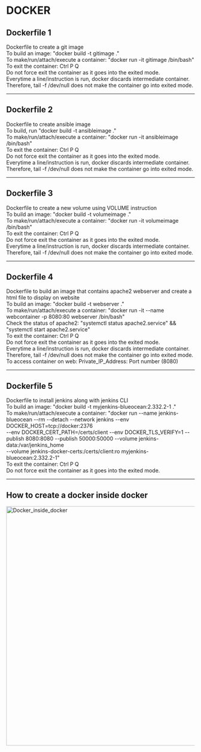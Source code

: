<!DOCTYPE html>
<html>
     <body>
          <h1>DOCKER</h1>
          <h2> Dockerfile 1 </h2> 
          <p>  
               Dockerfile to create a git image
               <br> To build an image: "docker build -t gitimage ."
               <br> To make/run/attach/execute a container: "docker run -it gitimage /bin/bash"
               <br> To exit the container: Ctrl P Q
               <br> Do not force exit the container as it goes into the exited mode. 
               <br> Everytime a line/instruction is run, docker discards intermediate container. 
               <br> Therefore, tail -f /dev/null does not make the container go into exited mode.
          </p>
          <hr>
          <h2> Dockerfile 2 </h2>
          <p> 
               Dockerfile to create ansible image
               <br> To build, run "docker build -t ansibleimage ."
               <br> To make/run/attach/execute a container: "docker run -it ansibleimage /bin/bash"
               <br> To exit the container: Ctrl P Q
               <br> Do not force exit the container as it goes into the exited mode.
               <br> Everytime a line/instruction is run, docker discards intermediate container. 
               <br> Therefore, tail -f /dev/null does not make the container go into exited mode.
          </p>
          <hr>
          <h2> Dockerfile 3 </h2>
          <p>
               Dockerfile to create a new volume using VOLUME instruction
               <br> To build an image: "docker build -t volumeimage ."
               <br> To make/run/attach/execute a container: "docker run -it volumeimage /bin/bash"
               <br> To exit the container: Ctrl P Q
               <br> Do not force exit the container as it goes into the exited mode. 
               <br> Everytime a line/instruction is run, docker discards intermediate container. 
               <br> Therefore, tail -f /dev/null does not make the container go into exited mode.
          </p>
          <hr>
          <h2> Dockerfile 4 </h2>
          <p>
               Dockerfile to build an image that contains apache2 webserver and create a html file to display on website
               <br> To build an image: "docker build -t webserver ."
               <br> To make/run/attach/execute a container: "docker run -it --name webcontainer -p 8080:80 webserver /bin/bash"
               <br> Check the status of apache2: "systemctl status apache2.service" && "systemctl start apache2.service"
               <br> To exit the container: Ctrl P Q
               <br> Do not force exit the container as it goes into the exited mode. 
               <br> Everytime a line/instruction is run, docker discards intermediate container. 
               <br> Therefore, tail -f /dev/null does not make the container go into exited mode.
               <br> To access container on web: Private_IP_Address: Port number (8080)
          </p>
          <hr>
          <h2> Dockerfile 5 </h2>
          <p>  
               Dockerfile to install jenkins along with jenkins CLI
               <br> To build an image: "docker build -t myjenkins-blueocean:2.332.2-1 ."
               <br> To make/run/attach/execute a container: "docker run --name jenkins-blueocean --rm --detach --network jenkins --env DOCKER_HOST=tcp://docker:2376                  <br> --env DOCKER_CERT_PATH=/certs/client --env DOCKER_TLS_VERIFY=1 --publish 8080:8080 --publish 50000:50000 --volume jenkins-data:/var/jenkins_home                  <br> --volume jenkins-docker-certs:/certs/client:ro myjenkins-blueocean:2.332.2-1"
               <br> To exit the container: Ctrl P Q
               <br> Do not force exit the container as it goes into the exited mode. 
          </p>
          <hr>
          <h2> How to create a docker inside docker </h2>
          <p>
               <img width="638" alt="Docker_inside_docker" src="https://user-images.githubusercontent.com/79646955/165823303-a6c266fa-f0ec-4b1d-b0d8-6014637bcbf7.png">
          </p>
          </hr>
     </body>
</html>
 
